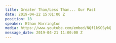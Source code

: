 ```yaml
---
title: Greater Than/Less Than... Our Past
date: 2019-04-22 15:01:00 Z
position: 18
speaker: Ethan Harrington
media: https://www.youtube.com/embed/NQf1kSGSykQ
message_date: 2019-04-21 11:00:00 Z
---
```


